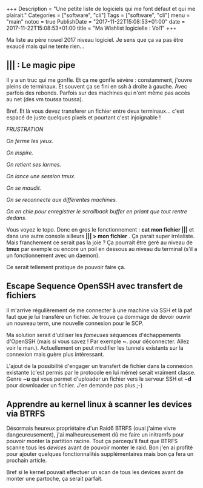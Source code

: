 +++
Description = "Une petite liste de logiciels qui me font défaut et qui me plairait."
Categories = ["software", "cli"]
Tags = ["software", "cli"]
menu = "main"
notoc = true
PublishDate = "2017-11-22T15:08:53+01:00"
date = 2017-11-22T15:08:53+01:00
title = "Ma Wishlist logicielle : Vol1"
+++

Ma liste au père nowel 2017 niveau logiciel. Je sens que ça va pas être exaucé mais qui ne tente rien…

## ||| : Le magic pipe
Il y a un truc qui me gonfle. Et ça me gonfle sévère : constamment, j'ouvre pleins de terminaux. Et souvent ça se fini en ssh à droite à gauche. Avec parfois des rebonds. Parfois sur des machines qui n'ont même pas accès au net (des vm toussa toussa). 

Bref. Et là vous devez transferer un fichier entre deux terminaux… c'est espacé de juste quelques pixels et pourtant c'est injoignable ! 

*FRUSTRATION*

*On ferme les yeux.*

*On inspire.*

*On retient ses larmes.*

*On lance une session tmux.*

*On se maudit.*

*On se reconnecte aux différentes machines.*

*On en chie pour enregistrer le scrollback buffer en priant que tout rentre dedans.*

Vous voyez le topo. Donc en gros le fonctionnement : **cat mon fichier |||** et dans une autre console ailleurs **||| > mon fichier** . Ça parait super irréaliste. Mais franchement ce serait pas la joie ? Ça pourrait être geré au niveau de **tmux** par exemple ou encore un poil en dessous au niveau du terminal (s'il a un fonctionnement avec un daemon).

Ce serait tellement pratique de pouvoir faire ça.


## Escape Sequence OpenSSH avec transfert de fichiers
Il m'arrive régulièrement de me connecter à une machine via SSH et là paf faut que je lui transfère un fichier. Je trouve ça dommage de devoir ouvrir un nouveau term, une nouvelle connexion pour le SCP. 

Ma solution serait d'utiliser les *fameuses* séquences d'échappements d'OpenSSH (mais si vous savez ! Par exemple **~.** pour déconnecter. Allez voir le man.). Actuellement on peut modifier les tunnels existants sur la connexion mais guère plus intéressant. 

L'ajout de la possibilité d'engager un transfert de fichier dans la connexion existante (c'est permis par le protocole en lui même) serait vraiment classe. Genre **~u** qui vous permet d'uploader un fichier vers le serveur SSH et **~d** pour downloader un fichier. J'en demande pas plus ;-)

## Apprendre au kernel linux à scanner les devices via BTRFS
Désormais heureux propriétaire d'un Raid6 BTRFS (ouai j'aime vivre dangeureusement), j'ai malheureusement dû me faire un initramfs pour pouvoir monter la partition racine. Tout ça parcequ'il faut que BTRFS scanne tous les *devices* avant de pouvoir monter le raid. Bon j'en ai profité pour ajouter quelques fonctionnalités supplémentaires mais bon ça fera un prochain article.

Bref si le kernel pouvait effectuer un scan de tous les devices avant de monter une partoche, ça serait parfait.
